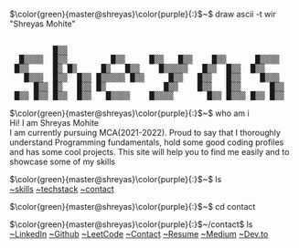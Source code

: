 <!-- - 👋 Hi, I’m @Geeks-Vegeta
- 👀 I’m interested in ...
- 🌱 I’m currently learning ...
- 💞️ I’m looking to collaborate on ...
- 📫 How to reach me ... -->


<!---
Geeks-Vegeta/Geeks-Vegeta is a ✨ special ✨ repository because its `README.md` (this file) appears on your GitHub profile.
You can click the Preview link to take a look at your changes.--->
<!-- $\color{green}{master@shreyas}\color{black}{:}$~$ party mode
\
![vegeta](/Images/dance-vegeta.gif) -->

$\color{green}{master@shreyas}\color{purple}{:}$~$ draw ascii -t wir "Shreyas Mohite"
<pre style="background":"#ffffff">
                                                                                                       █▒▒             
         █▒▒                                                                            █▒▒       █▒   █▒▒             
  █▒▒▒▒  █▒▒         █▒▒     █▒▒   █▒▒    █▒▒      █▒▒▒▒       █▒▒▒ █▒▒ █▒▒     █▒▒     █▒▒          █▒█▒ █▒    █▒▒    
 █▒▒     █▒ █▒     █▒   █▒▒    █▒▒▒▒▒   █▒▒  █▒▒  █▒▒           █▒▒  █▒  █▒▒  █▒▒  █▒▒  █▒ █▒    █▒▒   █▒▒    █▒   █▒▒ 
   █▒▒▒  █▒▒  █▒▒ █▒▒▒▒▒ █▒▒     █▒▒   █▒▒   █▒▒    █▒▒▒        █▒▒  █▒  █▒▒ █▒▒    █▒▒ █▒▒  █▒▒ █▒▒   █▒▒   █▒▒▒▒▒ █▒▒
     █▒▒ █▒   █▒▒ █▒            █▒▒    █▒▒   █▒▒      █▒▒       █▒▒  █▒  █▒▒  █▒▒  █▒▒  █▒   █▒▒ █▒▒   █▒▒   █▒        
 █▒▒ █▒▒ █▒▒  █▒▒   █▒▒▒▒    █▒▒▒▒       █▒▒ █▒▒▒ █▒▒ █▒▒      █▒▒▒  █▒  █▒▒    █▒▒     █▒▒  █▒▒ █▒▒    █▒▒    █▒▒▒▒   
</pre>
                                             

$\color{green}{master@shreyas}\color{purple}{:}$~$ who am i \
Hi! I am Shreyas Mohite <br> I am currently pursuing MCA(2021-2022). Proud to say that I thoroughly understand Programming fundamentals, hold some good coding profiles and has some cool projects. This site will help you to find me easily and to showcase some of my skills


$\color{green}{master@shreyas}\color{purple}{:}$~$ ls
\
<a href="https://github.com/Geeks-Vegeta/Geeks-Vegeta/edit/main/README.md">~skills</a> 
<a href="https://github.com/Geeks-Vegeta/Geeks-Vegeta/edit/main/README.md">~techstack</a>
<a href="https://github.com/Geeks-Vegeta/Geeks-Vegeta/edit/main/README.md">~contact</a>

$\color{green}{master@shreyas}\color{purple}{:}$~$ cd contact

$\color{green}{master@shreyas}\color{purple}{:}$~/contact$ ls
\
<a href="https://github.com/Geeks-Vegeta/Geeks-Vegeta/edit/main/README.md">~LinkedIn</a> 
<a href="https://github.com/Geeks-Vegeta/Geeks-Vegeta/edit/main/README.md">~Github</a>
<a href="https://github.com/Geeks-Vegeta/Geeks-Vegeta/edit/main/README.md">~LeetCode</a>
<a href="https://github.com/Geeks-Vegeta/Geeks-Vegeta/edit/main/README.md">~Contact</a>
<a href="https://github.com/Geeks-Vegeta/Geeks-Vegeta/edit/main/README.md">~Resume</a>
<a href="https://github.com/Geeks-Vegeta/Geeks-Vegeta/edit/main/README.md">~Medium</a>
<a href="https://github.com/Geeks-Vegeta/Geeks-Vegeta/edit/main/README.md">~Dev.to</a>




